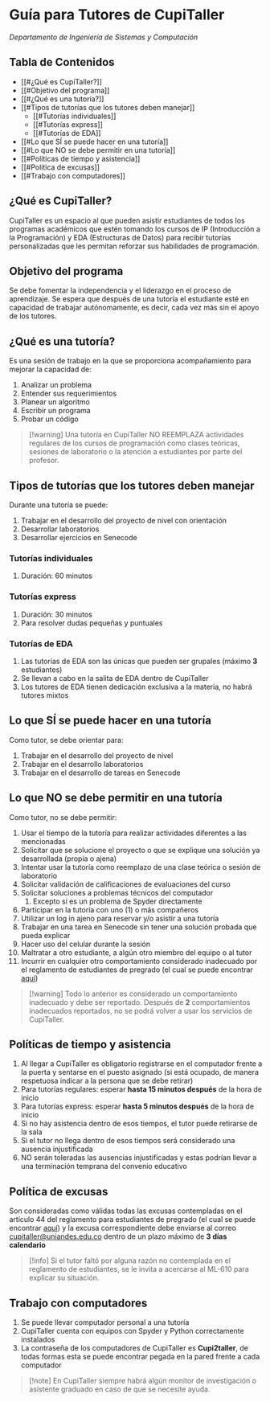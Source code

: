 # Guía para Tutores de CupiTaller

_Departamento de Ingeniería de Sistemas y Computación_

## Tabla de Contenidos

- [[#¿Qué es CupiTaller?]]
- [[#Objetivo del programa]]
- [[#¿Qué es una tutoría?]]
- [[#Tipos de tutorías que los tutores deben manejar]]
    - [[#Tutorías individuales]]
    - [[#Tutorías express]]
    - [[#Tutorías de EDA]]
- [[#Lo que SÍ se puede hacer en una tutoría]]
- [[#Lo que NO se debe permitir en una tutoría]]
- [[#Políticas de tiempo y asistencia]]
- [[#Política de excusas]]
- [[#Trabajo con computadores]]

## ¿Qué es CupiTaller?

CupiTaller es un espacio al que pueden asistir estudiantes de todos los programas académicos que estén tomando los cursos de IP (Introducción a la Programación) y EDA (Estructuras de Datos) para recibir tutorías personalizadas que les permitan reforzar sus habilidades de programación.

## Objetivo del programa

Se debe fomentar la independencia y el liderazgo en el proceso de aprendizaje. Se espera que después de una tutoría el estudiante esté en capacidad de trabajar autónomamente, es decir, cada vez más sin el apoyo de los tutores.

## ¿Qué es una tutoría?

Es una sesión de trabajo en la que se proporciona acompañamiento para mejorar la capacidad de:

1. Analizar un problema
2. Entender sus requerimientos
3. Planear un algoritmo
4. Escribir un programa
5. Probar un código

> [!warning] Una tutoría en CupiTaller NO REEMPLAZA actividades regulares de los cursos de programación como clases teóricas, sesiones de laboratorio o la atención a estudiantes por parte del profesor.

## Tipos de tutorías que los tutores deben manejar

Durante una tutoría se puede:

1. Trabajar en el desarrollo del proyecto de nivel con orientación
2. Desarrollar laboratorios
3. Desarrollar ejercicios en Senecode

### Tutorías individuales

1. Duración: 60 minutos

### Tutorías express

1. Duración: 30 minutos
2. Para resolver dudas pequeñas y puntuales

### Tutorías de EDA

1. Las tutorías de EDA son las únicas que pueden ser grupales (máximo **3** estudiantes)
2. Se llevan a cabo en la salita de EDA dentro de CupiTaller
3. Los tutores de EDA tienen dedicación exclusiva a la materia, no habrá tutores mixtos

## Lo que SÍ se puede hacer en una tutoría

Como tutor, se debe orientar para:

1. Trabajar en el desarrollo del proyecto de nivel
2. Trabajar en el desarrollo laboratorios
3. Trabajar en el desarrollo de tareas en Senecode

## Lo que NO se debe permitir en una tutoría

Como tutor, no se debe permitir:

1. Usar el tiempo de la tutoría para realizar actividades diferentes a las mencionadas
2. Solicitar que se solucione el proyecto o que se explique una solución ya desarrollada (propia o ajena)
3. Intentar usar la tutoría como reemplazo de una clase teórica o sesión de laboratorio
4. Solicitar validación de calificaciones de evaluaciones del curso
5. Solicitar soluciones a problemas técnicos del computador
    1. Excepto si es un problema de Spyder directamente
6. Participar en la tutoría con uno (1) o más compañeros
7. Utilizar un log in ajeno para reservar y/o asistir a una tutoría
8. Trabajar en una tarea en Senecode sin tener una solución probada que pueda explicar
9. Hacer uso del celular durante la sesión
10. Maltratar a otro estudiante, a algún otro miembro del equipo o al tutor
11. Incurrir en cualquier otro comportamiento considerado inadecuado por el reglamento de estudiantes de pregrado (el cual se puede encontrar [aquí](https://secretariageneral.uniandes.edu.co/images/documents/reglamento-pregrado-web-2025.pdf))

> [!warning] Todo lo anterior es considerado un comportamiento inadecuado y debe ser reportado. Después de **2** comportamientos inadecuados reportados, no se podrá volver a usar los servicios de CupiTaller.

## Políticas de tiempo y asistencia

1. Al llegar a CupiTaller es obligatorio registrarse en el computador frente a la puerta y sentarse en el puesto asignado (si está ocupado, de manera respetuosa indicar a la persona que se debe retirar)
2. Para tutorías regulares: esperar **hasta 15 minutos después** de la hora de inicio
3. Para tutorías express: esperar **hasta 5 minutos después** de la hora de inicio
4. Si no hay asistencia dentro de esos tiempos, el tutor puede retirarse de la sala
5. Si el tutor no llega dentro de esos tiempos será considerado una ausencia injustificada
6. NO serán toleradas las ausencias injustificadas y estas podrían llevar a una terminación temprana del convenio educativo

## Política de excusas

Son consideradas como válidas todas las excusas contempladas en el artículo 44 del reglamento para estudiantes de pregrado (el cual se puede encontrar [aquí](https://secretariageneral.uniandes.edu.co/images/documents/reglamento-pregrado-web-2025.pdf)) y la excusa correspondiente debe enviarse al correo [cupitaller@uniandes.edu.co](mailto:cupitaller@uniandes.edu.co) dentro de un plazo máximo de **3 días calendario**

> [!info] Si el tutor faltó por alguna razón no contemplada en el reglamento de estudiantes, se le invita a acercarse al ML-610 para explicar su situación.

## Trabajo con computadores

1. Se puede llevar computador personal a una tutoría
2. CupiTaller cuenta con equipos con Spyder y Python correctamente instalados
3. La contraseña de los computadores de CupiTaller es **Cupi2taller**, de todas formas esta se puede encontrar pegada en la pared frente a cada computador

> [!note] En CupiTaller siempre habrá algún monitor de investigación o asistente graduado en caso de que se necesite ayuda.

